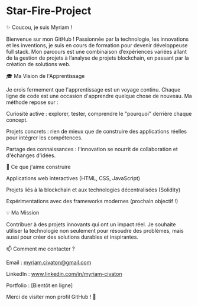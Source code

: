 # Star-Fire-Project

✨ Coucou, je suis Myriam !

Bienvenue sur mon GitHub ! Passionnée par la technologie, les innovations et les inventions, je suis en cours de formation pour devenir développeuse full stack. Mon parcours est une combinaison d’expériences variées allant de la gestion de projets à l’analyse de projets blockchain, en passant par la création de solutions web.

🎓 Ma Vision de l'Apprentissage

Je crois fermement que l'apprentissage est un voyage continu. Chaque ligne de code est une occasion d'apprendre quelque chose de nouveau. Ma méthode repose sur :

Curiosité active : explorer, tester, comprendre le "pourquoi" derrière chaque concept.

Projets concrets : rien de mieux que de construire des applications réelles pour intégrer les compétences.

Partage des connaissances : l'innovation se nourrit de collaboration et d'échanges d'idées.

🚀 Ce que j'aime construire

Applications web interactives (HTML, CSS, JavaScript)

Projets liés à la blockchain et aux technologies décentralisées (Solidity)

Expérimentations avec des frameworks modernes (prochain objectif !)

💡 Ma Mission

Contribuer à des projets innovants qui ont un impact réel. Je souhaite utiliser la technologie non seulement pour résoudre des problèmes, mais aussi pour créer des solutions durables et inspirantes.

📫 Comment me contacter ?

Email : myriam.civaton@gmail.com

LinkedIn : www.linkedin.com/in/myriam-civaton

Portfolio : [Bientôt en ligne]

Merci de visiter mon profil GitHub ! 🙌
